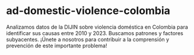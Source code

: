 # ad-domestic-violence-colombia
Analizamos datos de la DIJIN sobre violencia doméstica en Colombia para identificar sus causas entre 2010 y 2023. Buscamos patrones y factores subyacentes. ¡Únete a nosotros para contribuir a la comprensión y prevención de este importante problema!
